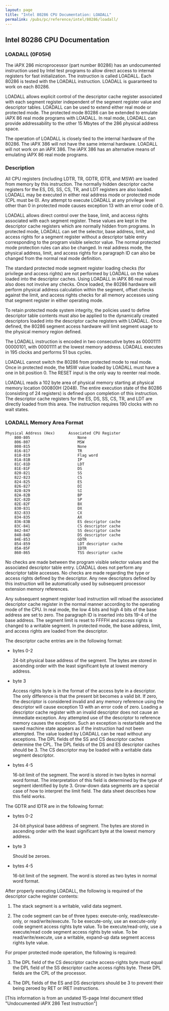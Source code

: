 ```yaml
---
layout: page
title: "Intel 80286 CPU Documentation: LOADALL"
permalink: /pubs/pc/reference/intel/80286/loadall/
---
```


Intel 80286 CPU Documentation
---

### LOADALL (0F05H)

The iAPX 286 microprocessor (part number 80286) has an undocumented instruction used by Intel test programs to
allow direct access to internal registers for fast initialization. The instruction is called LOADALL. Each 80286
is tested with the LOADALL instruction. LOADALL is guaranteed to work on each 80286.

LOADALL allows explicit control of the descriptor cache register associated with each segment register independent
of the segment register value and descriptor tables. LOADALL can be used to extend either real mode or protected mode.
The protected mode 80286 can be extended to emulate iAPX 86 real mode programs with LOADALL. In real mode, LOADALL
can provide addressability to the other 15 Mbytes of the 286 physical address space.

The operation of LOADALL is closely tied to the internal hardware of the 80286. The iAPX 386 will not have the
same internal hardware. LOADALL will not work on an iAPX 386. The iAPX 386 has an alternative means of emulating
iAPX 86 real mode programs.

### Description

All CPU registers (including LDTR, TR, GDTR, IDTR, and MSW) are loaded from memory by this instruction.
The normally hidden descriptor cache registers for the ES, DS, SS, CS, TR, and LDT registers are also loaded.
LOADALL may be executed in either real address mode or protected mode (CPL must be 0). Any attempt to execute
LOADALL at any privilege level other than 0 in protected mode causes exception 13 with an error code of 0.

LOADALL allows direct control over the base, limit, and access rights associated with each segment register.
These values are kept in the descriptor cache registers which are normally hidden from programs. In protected mode,
LOADALL can set the selector, base address, limit, and access rights for a segment register without a descriptor
table entry corresponding to the program visible selector value. The normal protected mode protection rules can
also be changed. In real address mode, the physical address, limit, and access rights for a paragraph ID can also
be changed from the normal real mode definition.

The standard protected mode segment register loading checks (for privilege and access rights) are not performed
by LOADALL on the values loaded into the descriptor caches. Using LOADALL in iAPX 86 real mode also does not involve
any checks. Once loaded, the 80286 hardware will perform physical address calculation within the segment, offset
checks against the limit, and access rights checks for all memory accesses using that segment register in either
operating mode.

To retain protected mode system integrity, the policies used to define descriptor table contents must also be
applied to the dynamically created descriptors loaded into the descriptor cache registers with LOADALL. Once defined,
the 80286 segment access hardware will limit segment usage to the physical memory region defined.

The LOADALL instruction is encoded in two consecutive bytes as 00001111 00000101, with 00001111 at the lowest
memory address. LOADALL executes in 195 clocks and performs 51 bus cycles.

LOADALL cannot switch the 80286 from protected mode to real mode. Once in protected mode, the MSW value loaded by
LOADALL must have a one in bit position 0. The RESET input is the only way to reenter real mode.

LOADALL reads a 102 byte area of physical memory starting at physical memory location 000800H (2048). The entire
execution state of the 80286 (consisting of 24 registers) is defined upon completion of this instruction. The
descriptor cache registers for the ES, DS, SS, CS, TR, and LDT are directly loaded from this area. The instruction
requires 190 clocks with no wait states.

### LOADALL Memory Area Format ###

	Physical Address (Hex)		Associated CPU Register
		800-805						None
		806-807						MSW
		808-815						None
		816-817						TR
		818-819						Flag word
		81A-81B						IP
		81C-81D						LDT
        81E-81F						DS
        820-821						SS
        822-823						CS
        824-825						ES
        826-827						DI
        828-829						SI
        82A-82B						BP
        82C-82D						SP
        82E-82F						BX
        830-831						DX
        832-833						CX
        834-835						AX
        836-83B						ES descriptor cache
        83C-841						CS descriptor cache
        842-847						SS descriptor cache
        848-84D						DS descriptor cache
        84E-853						GDTR
        854-859						LDT descriptor cache
        85A-85F						IDTR
        860-865						TSS descriptor cache
        
No checks are made between the program visible selector values and the associated descriptor table entry.
LOADALL does not perform any descriptor table accesses. No checks are made regarding the type or access rights
defined by the descriptor. Any new descriptors defined by this instruction will be automatically used by subsequent
processor extension memory references.

Any subsequent segment register load instruction will reload the associated descriptor cache register in the
normal manner according to the operating mode of the CPU. In real mode, the low 4 bits and high 4 bits of the
base address are set to zero. The paragraph ID is inserted into bits 19-4 of the base address. The segment limit
is reset to FFFFH and access rights is changed to a writable segment. In protected mode, the base address, limit,
and access rights are loaded from the descriptor.

The descriptor cache entries are in the following format:

 * bytes 0-2

	24-bit physical base address of the segment. The bytes are stored in ascending order with the
	least significant byte at lowest memory address.

 * byte 3

	Access rights byte is in the format of the access byte in a descriptor. The only difference is that
	the present bit becomes a valid bit. If zero, the descriptor is considered invalid and any memory reference
	using the descriptor will cause exception 13 with an error code of zero. Loading a descriptor cache register
	with an invalid descriptor does not cause an immediate exception. Any attempted use of the descriptor to
	reference memory causes the exception. Such an exception is restartable and the saved machine state appears
	as if the instruction had not been attempted. The value loaded by LOADALL can be read without any exceptions.
	The DPL fields of the SS and CS descriptor caches determine the CPL. The DPL fields of the DS and ES descriptor
	caches should be 3. The CS descriptor may be loaded with a writable data segment descriptor.

 * bytes 4-5
 
	16-bit limit of the segment. The word is stored in two bytes in normal word format. The interpretation of
	this field is determined by the type of segment identified by byte 3. Grow-down data segments are a special
	case of how to interpret the limit field. The data sheet describes how this field works.

The GDTR and IDTR are in the following format:

 * bytes 0-2

	24-bit physical base address of segment. The bytes are stored in ascending order with the least significant
	byte at the lowest memory address.

 * byte 3

	Should be zeroes.

 * bytes 4-5

	16-bit limit of the segment. The word is stored as two bytes in normal word format.

After properly executing LOADALL, the following is required of the descriptor cache register contents:

 1. The stack segment is a writable, valid data segment.
 
 2. The code segment can be of three types: execute-only, read/execute-only, or read/write/execute.
 To be execute-only, use an execute-only code segment access rights byte value. To be execute/read-only,
 use a execute/read code segment access rights byte value. To be read/write/execute, use a writable,
 expand-up data segment access rights byte value.
 	
For proper protected mode operation, the following is required:

 3. The DPL field of the CS descriptor cache access-rights byte must equal the DPL field of the SS descriptor
 cache access rights byte. These DPL fields are the CPL of the processor.

 4. The DPL fields of the ES and DS descriptors should be 3 to prevent their being zeroed by RET or IRET
 instructions.

[This information is from an undated 15-page Intel document titled "Undocumented iAPX 286 Test Instruction"]
